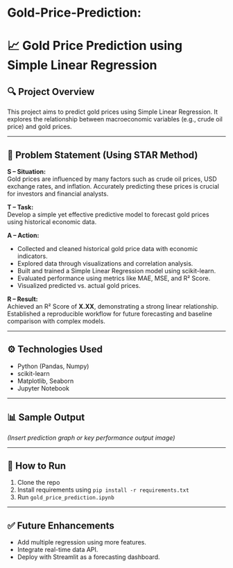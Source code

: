 # Gold-Price-Prediction:

# 📈 Gold Price Prediction using Simple Linear Regression

## 🔍 Project Overview
This project aims to predict gold prices using Simple Linear Regression. It explores the relationship between macroeconomic variables (e.g., crude oil price) and gold prices.

---

## 🎯 Problem Statement (Using STAR Method)

**S – Situation:**  
Gold prices are influenced by many factors such as crude oil prices, USD exchange rates, and inflation. Accurately predicting these prices is crucial for investors and financial analysts.

**T – Task:**  
Develop a simple yet effective predictive model to forecast gold prices using historical economic data.

**A – Action:**  
- Collected and cleaned historical gold price data with economic indicators.
- Explored data through visualizations and correlation analysis.
- Built and trained a Simple Linear Regression model using scikit-learn.
- Evaluated performance using metrics like MAE, MSE, and R² Score.
- Visualized predicted vs. actual gold prices.

**R – Result:**  
Achieved an R² Score of **X.XX**, demonstrating a strong linear relationship. Established a reproducible workflow for future forecasting and baseline comparison with complex models.

---

## ⚙️ Technologies Used
- Python (Pandas, Numpy)
- scikit-learn
- Matplotlib, Seaborn
- Jupyter Notebook

---

## 📊 Sample Output  
*(Insert prediction graph or key performance output image)*

---

## 📁 How to Run
1. Clone the repo  
2. Install requirements using `pip install -r requirements.txt`  
3. Run `gold_price_prediction.ipynb`

---

## ✅ Future Enhancements
- Add multiple regression using more features.
- Integrate real-time data API.
- Deploy with Streamlit as a forecasting dashboard.
